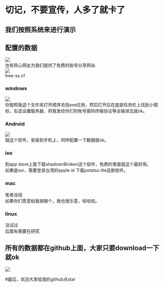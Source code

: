 # 切记，不要宣传，人多了就卡了  
## 我们按照系统来进行演示  
## 配置的数据    
![](https://raw.githubusercontent.com/xunyegege/picgo_repo/master/G%3A%5Cgithub%5Cpicgo_repo74258f025055b1844a47f0d805a84a8.png)  
也有热心网友为我们提供了免费的账号分享网站  
![](https://raw.githubusercontent.com/xunyegege/picgo_repo/master/G%3A%5Cgithub%5Cpicgo_repoi.gif)  
free-ss.cf
### windows 
![](https://raw.githubusercontent.com/xunyegege/picgo_repo/master/G%3A%5Cgithub%5Cpicgo_repossi.gif)  
你按照我这个文件夹打开顺序去找exe应用，然后打开后在底部任务栏上找到小图标，右击设置服务器，将我发给你们的账号密码传输协议等全输进去就ok。  
### Android
![](https://raw.githubusercontent.com/xunyegege/picgo_repo/master/G%3A%5Cgithub%5Cpicgo_repo20180614163431.png)  
就这个软件，安装到手机上，同样配置一下数据就ok。  
### ios  
到app store上面下载shadownBroken这个软件，免费的里面就这个最好用。   
如果是ssr，需要登录台湾的apple id 下载potatso lite这款软件。 
### mac 
笔者没钱  
如果你们愿意给我捐赠个，我也很乐意，哈哈哈。   
### linux 
没试过  
后面有需要在研究  
## 所有的数据都在github上面，大家只要download一下就ok  
![](https://raw.githubusercontent.com/xunyegege/picgo_repo/master/G%3A%5Cgithub%5Cpicgo_repo20180614163930.png)


#最后，欢迎大家给我的github点star

